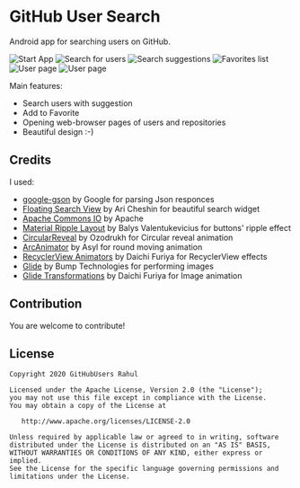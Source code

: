 # GitHub User Search



Android app for searching users on GitHub.

![Start App](https://user-images.githubusercontent.com/21967461/81831988-9ace5f00-955b-11ea-9678-a9beb4b44ce7.png)
![Search for users](https://user-images.githubusercontent.com/21967461/81833048-dae21180-955c-11ea-9366-b55b95fae897.png)
![Search suggestions](https://user-images.githubusercontent.com/21967461/81833608-8e4b0600-955d-11ea-9047-07fae1449250.png)
![Favorites list](https://user-images.githubusercontent.com/21967461/81832883-a5d5bf00-955c-11ea-8202-41f7ed8c7640.png)
![User page](https://user-images.githubusercontent.com/21967461/81832168-d0734800-955b-11ea-9c29-245cc53cf9c1.png)
![User page](https://user-images.githubusercontent.com/21967461/81832548-4677af00-955c-11ea-9235-cacc68e6ec19.png)

Main features:
  - Search users with suggestion
  - Add to Favorite
  - Opening web-browser pages of users and repositories
  - Beautiful design :-)

## Credits
I used:
  - [google-gson](https://github.com/google/gson) by Google for parsing Json responces
  - [Floating Search View](https://github.com/arimorty/floatingsearchview) by Ari Cheshin for beautiful search widget
  - [Apache Commons IO](https://commons.apache.org/proper/commons-io/) by Apache
  - [Material Ripple Layout](https://github.com/balysv/material-ripple) by Balys Valentukevicius for buttons' ripple effect
  - [CircularReveal](https://github.com/ozodrukh/CircularReveal) by Ozodrukh for Circular reveal animation
  - [ArcAnimator](https://github.com/asyl/ArcAnimator) by Asyl for round moving animation
  - [RecyclerView Animators](https://github.com/wasabeef/recyclerview-animators) by Daichi Furiya for RecyclerView effects
  - [Glide](https://github.com/bumptech/glide) by Bump Technologies for performing images
  - [Glide Transformations](https://github.com/wasabeef/glide-transformations) by Daichi Furiya for Image animation

## Contribution
You are welcome to contribute!

## License
```
Copyright 2020 GitHubUsers Rahul

Licensed under the Apache License, Version 2.0 (the "License");
you may not use this file except in compliance with the License.
You may obtain a copy of the License at

   http://www.apache.org/licenses/LICENSE-2.0

Unless required by applicable law or agreed to in writing, software
distributed under the License is distributed on an "AS IS" BASIS,
WITHOUT WARRANTIES OR CONDITIONS OF ANY KIND, either express or implied.
See the License for the specific language governing permissions and
limitations under the License.
```
